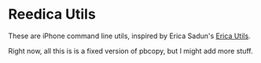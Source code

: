 # Reedica Utils

These are iPhone command line utils, inspired by Erica Sadun's [Erica Utils](http://ericasadun.com/ftp/EricaUtilities/).

Right now, all this is is a fixed version of pbcopy, but I might add more stuff.
